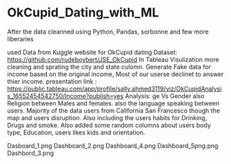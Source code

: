 # OkCupid_Dating_with_ML

After the data cleanned using Python, Pandas, sorbonne and few more liberaries 

used Data from Kuggle website for OkCupid dating 
Dataset: https://github.com/rudeboybert/JSE_OkCupid
In Tableau Visulization more cleaning and sprating the city and state culomn.
Generate Fake data for income based on the original income, Most of our userse declinet to answer thier income.
presentation link : https://public.tableau.com/app/profile/sally.ahmed3119/viz/OkCupidAnalysis_16552454542750/Income?publish=yes
Analysis: ge Vs Gender also Religion between Males and females. also the language speaking between users. 
Majority of the data users from California San Francesco though the map and users disruption.
Also including the users habits for Drinking, Drugs and smoke. Also added some random columns about users body type, Education, users likes kids and orientation.


Dasboard_1.png
Dashboard_2.png
Dashboard_4.png
Dashboard_5png.png
Dashbord_3.png




